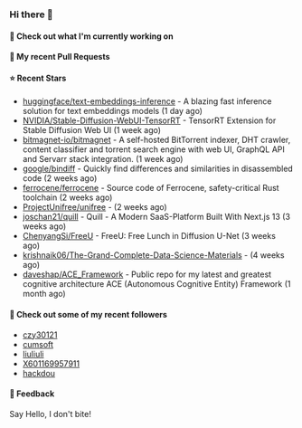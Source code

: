 ### Hi there 👋

#### 👷 Check out what I'm currently working on

#### 🔨 My recent Pull Requests


#### ⭐ Recent Stars

- [huggingface/text-embeddings-inference](https://github.com/huggingface/text-embeddings-inference) - A blazing fast inference solution for text embeddings models (1 day ago)
- [NVIDIA/Stable-Diffusion-WebUI-TensorRT](https://github.com/NVIDIA/Stable-Diffusion-WebUI-TensorRT) - TensorRT Extension for Stable Diffusion Web UI (1 week ago)
- [bitmagnet-io/bitmagnet](https://github.com/bitmagnet-io/bitmagnet) - A self-hosted BitTorrent indexer, DHT crawler, content classifier and torrent search engine with web UI, GraphQL API and Servarr stack integration. (1 week ago)
- [google/bindiff](https://github.com/google/bindiff) - Quickly find differences and similarities in disassembled code (2 weeks ago)
- [ferrocene/ferrocene](https://github.com/ferrocene/ferrocene) - Source code of Ferrocene, safety-critical Rust toolchain (2 weeks ago)
- [ProjectUnifree/unifree](https://github.com/ProjectUnifree/unifree) -  (2 weeks ago)
- [joschan21/quill](https://github.com/joschan21/quill) - Quill - A Modern SaaS-Platform Built With Next.js 13 (3 weeks ago)
- [ChenyangSi/FreeU](https://github.com/ChenyangSi/FreeU) - FreeU: Free Lunch in Diffusion U-Net (3 weeks ago)
- [krishnaik06/The-Grand-Complete-Data-Science-Materials](https://github.com/krishnaik06/The-Grand-Complete-Data-Science-Materials) -  (4 weeks ago)
- [daveshap/ACE_Framework](https://github.com/daveshap/ACE_Framework) - Public repo for my latest and greatest cognitive architecture ACE (Autonomous Cognitive Entity) Framework (1 month ago)

#### 👯 Check out some of my recent followers

- [czy30121](https://github.com/czy30121)
- [cumsoft](https://github.com/cumsoft)
- [liuliuli](https://github.com/liuliuli)
- [X601169957911](https://github.com/X601169957911)
- [hackdou](https://github.com/hackdou)

#### 💬 Feedback

Say Hello, I don't bite!